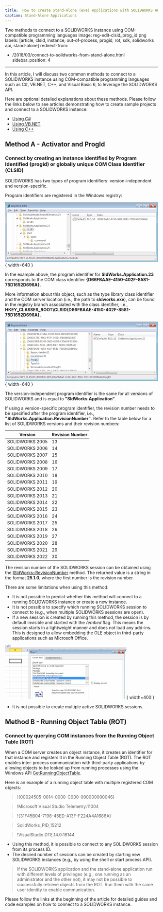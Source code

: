 ```yaml
---
title:  How to Create Stand-Alone (exe) Applications with SOLIDWORKS API
caption: Stand-Alone Applications
---
```

 Two methods to connect to a SOLIDWORKS instance using COM-compatible programming languages
image: reg-edit-clsid_prog_id.png
labels: [article, clsid, instance, out-of-process, progid, rot, sdk, solidworks api, stand-alone]
redirect-from:
  - /2018/03/connect-to-solidworks-from-stand-alone.html
sidebar_position: 4
---
In this article, I will discuss two common methods to connect to a SOLIDWORKS instance using COM-compatible programming languages such as C#, VB.NET, C++, and Visual Basic 6, to leverage the SOLIDWORKS API.

Here are optional detailed explanations about these methods.
Please follow the links below to see articles demonstrating how to create sample projects and connect to a SOLIDWORKS instance:

* [Using C#](/docs/codestack/solidworks-api/getting-started/stand-alone/connect-csharp)
* [Using VB.NET](/docs/codestack/solidworks-api/getting-started/stand-alone/connect-vbnet)
* [Using C++](/docs/codestack/solidworks-api/getting-started/stand-alone/connect-cpp)

## Method A - Activator and ProgId
### Connect by creating an instance identified by **Prog**ram **Id**entified (progid) or globally unique COM **Cl**a**s**s **Id**entifier (CLSID)

SOLIDWORKS has two types of program identifiers: version-independent and version-specific.

Program identifiers are registered in the Windows registry:

![Class identifiers in Windows registry](reg-edit-clsid.png){ width=640 }

In the example above, the program identifier for **SldWorks.Application.23** corresponds to the COM class identifier **{D66FBAAE-4150-402F-8581-75D1652D696A}**.

More information about this object, such as the type library class identifier and the COM server location (i.e., the path to **sldworks.exe**), can be found in the registry branch associated with the class identifier, i.e., **HKEY_CLASSES_ROOT\CLSID\{D66FBAAE-4150-402F-8581-75D1652D696A}**.

![Prog Ids in Windows registry](reg-edit-clsid_prog_id.png){ width=640 }

The version-independent program identifier is the same for all versions of SOLIDWORKS and is equal to **"SldWorks.Application"**.

If using a version-specific program identifier, the revision number needs to be specified after the program identifier, i.e., **"SldWorks.Application.RevisionNumber"**.
Refer to the table below for a list of SOLIDWORKS versions and their revision numbers:

Version|Revision Number
-------|---------------
SOLIDWORKS 2005|13
SOLIDWORKS 2006|14
SOLIDWORKS 2007|15
SOLIDWORKS 2008|16
SOLIDWORKS 2009|17
SOLIDWORKS 2010|18
SOLIDWORKS 2011|19
SOLIDWORKS 2012|20
SOLIDWORKS 2013|21
SOLIDWORKS 2014|22
SOLIDWORKS 2015|23
SOLIDWORKS 2016|24
SOLIDWORKS 2017|25
SOLIDWORKS 2018|26
SOLIDWORKS 2019|27
SOLIDWORKS 2020|28
SOLIDWORKS 2021|29
SOLIDWORKS 2022|30

The revision number of the SOLIDWORKS session can be obtained using the [ISldWorks::RevisionNumber](https://help.solidworks.com/2012/english/api/sldworksapi/solidworks.interop.sldworks~solidworks.interop.sldworks.isldworks~revisionnumber.html) method.
The returned value is a string in the format **25.1.0**, where the first number is the revision number.

There are some limitations when using this method:

* It is not possible to predict whether this method will connect to a running SOLIDWORKS instance or create a new instance.
* It is not possible to specify which running SOLIDWORKS session to connect to (e.g., when multiple SOLIDWORKS sessions are open).
* If a new session is created by running this method, the session is by default invisible and started with the */embed* flag.
This means the session starts in a lightweight manner and does not load any add-ins.
This is designed to allow embedding the OLE object in third-party applications such as Microsoft Office.

![SOLIDWORKS part document OLE object in Excel](excel-ole-object.png){ width=400 }

* It is not possible to create multiple active SOLIDWORKS sessions.

## Method B - Running Object Table (ROT)

### Connect by querying COM instances from the **R**unning **O**bject **T**able (ROT)

When a COM server creates an object instance, it creates an identifier for that instance and registers it in the Running Object Table (ROT).
The ROT enables inter-process communication with third-party applications by allowing objects to be looked up from running processes using the Windows API [GetRunningObjectTable](https://msdn.microsoft.com/en-us/library/windows/desktop/ms684004(v=vs.85).aspx).

Here is an example of a running object table with multiple registered COM objects:

>!{00024505-0014-0000-C000-000000000046}

>!Microsoft Visual Studio Telemetry:11004

>!{31F45B04-7198-45ED-A13F-F224A4A1686A}

>SolidWorks_PID_15212

>!VisualStudio.DTE.14.0:16144

* Using this method, it is possible to connect to any SOLIDWORKS session from its process ID.
* The desired number of sessions can be created by starting new SOLIDWORKS instances (e.g., by using the shell or start process API).

> If the SOLIDWORKS application and the stand-alone application run with different levels of privileges (e.g., one running as an administrator and the other not), it may not be possible to successfully retrieve objects from the ROT. Run them with the same user identity to enable communication.

Please follow the links at the beginning of the article for detailed guides and code examples on how to connect to a SOLIDWORKS instance.